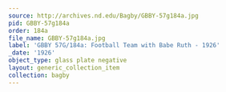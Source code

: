 ```yaml
---
source: http://archives.nd.edu/Bagby/GBBY-57g184a.jpg
pid: GBBY-57g184a
order: 184a
file_name: GBBY-57g184a.jpg
label: 'GBBY 57G/184a: Football Team with Babe Ruth - 1926'
_date: '1926'
object_type: glass plate negative
layout: generic_collection_item
collection: bagby
---
```

